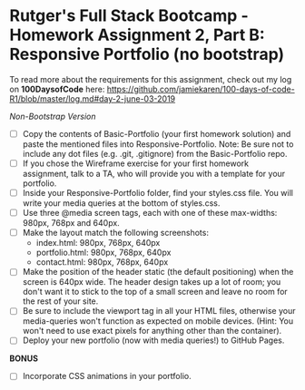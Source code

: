 # Rutger's Full Stack Bootcamp - Homework Assignment 2, Part B: Responsive Portfolio (no bootstrap)

To read more about the requirements for this assignment, check out my log on **100DaysofCode** here:
https://github.com/jamiekaren/100-days-of-code-R1/blob/master/log.md#day-2-june-03-2019 

*Non-Bootstrap Version*
- [ ] Copy the contents of Basic-Portfolio (your first homework solution) and paste the mentioned files into Responsive-Portfolio.
Note: Be sure not to include any dot files (e.g. .git, .gitignore) from the Basic-Portfolio repo.
- [ ] If you chose the Wireframe exercise for your first homework assignment, talk to a TA, who will provide you with a template for your portfolio.
- [ ] Inside your Responsive-Portfolio folder, find your styles.css file. You will write your media queries at the bottom of styles.css.
- [ ] Use three @media screen tags, each with one of these max-widths: 980px, 768px and 640px.
- [ ] Make the layout match the following screenshots:
    * index.html: 980px, 768px, 640px
    * portfolio.html: 980px, 768px, 640px
    * contact.html: 980px, 768px, 640px
- [ ] Make the position of the header static (the default positioning) when the screen is 640px wide. The header design takes up a lot of room; you don't want it to stick to the top of a small screen and leave no room for the rest of your site.
- [ ] Be sure to include the viewport tag in all your HTML files, otherwise your media-queries won't function as expected on mobile devices. (Hint: You won't need to use exact pixels for anything other than the container).
- [ ] Deploy your new portfolio (now with media queries!) to GitHub Pages.

**BONUS**
- [ ] Incorporate CSS animations in your portfolio.
